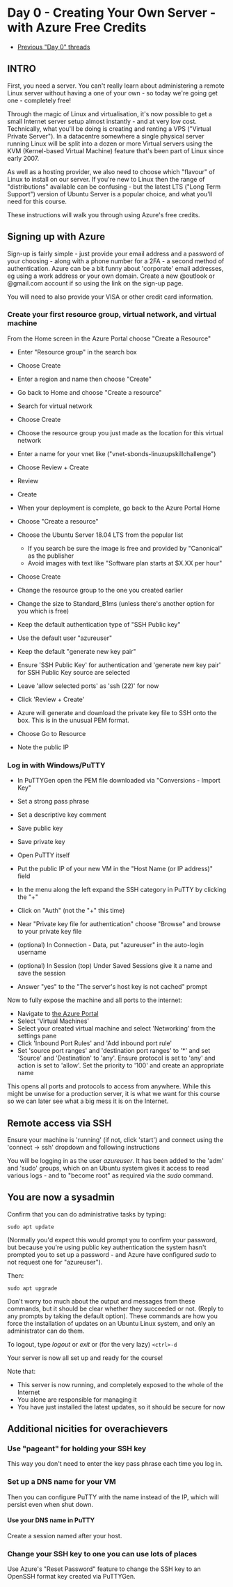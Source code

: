 # Day 0 - Creating Your Own Server - with Azure Free Credits

* [Previous "Day 0" threads](https://www.reddit.com/r/linuxupskillchallenge/search/?q=Day%200&restrict_sr=1)

## INTRO

First, you need a server. You can't really learn about administering a remote Linux server without having a one of your own - so today we're going get one - completely free!

Through the magic of Linux and virtualisation, it's now possible to get a small Internet server setup almost instantly - and at very low cost. Technically, what you'll be doing is creating and renting a VPS  ("Virtual Private Server"). In a datacentre somewhere a single physical server running Linux will be split into a dozen or more Virtual servers using the KVM (Kernel-based Virtual Machine) feature that's been part of Linux since early 2007.

As well as a hosting provider, we also need to choose which "flavour" of Linux to install on our server. If you're new to Linux then the range of "distributions" available can be confusing - but the latest LTS ("Long Term Support") version of Ubuntu Server is a popular choice, and what you'll need for this course.

These instructions will walk you through using Azure's free credits.

## Signing up with Azure

Sign-up is fairly simple - just provide your email address and a password of your choosing - along with a phone number for a 2FA - a second method of authentication. Azure can be a bit funny about 'corporate' email addresses, eg using a work address or your own domain. Create a new @outlook or @gmail.com account if so using the link on the sign-up page.

You will need to also provide your VISA or other credit card information.

### Create your first resource group, virtual network, and virtual machine

From the Home screen in the Azure Portal choose "Create a Resource"

* Enter "Resource group" in the search box
* Choose Create
* Enter a region and name then choose "Create"
* Go back to Home and choose "Create a resource"
* Search for virtual network
* Choose Create
* Choose the resource group you just made as the location for this virtual network
* Enter a name for your vnet like ("vnet-sbonds-linuxupskillchallenge")
* Choose Review + Create
* Review
* Create
* When your deployment is complete, go back to the Azure Portal Home
* Choose "Create a resource"
* Choose the Ubuntu Server 18.04 LTS from the popular list
  * If you search be sure the image is free and provided by "Canonical" as the publisher
  * Avoid images with text like "Software plan starts at $X.XX per hour"
* Choose Create
* Change the resource group to the one you created earlier
* Change the size to Standard_B1ms (unless there's another option for you which is free)
* Keep the default authentication type of "SSH Public key"
* Use the default user "azureuser"
* Keep the default "generate new key pair"

* Ensure 'SSH Public Key' for authentication and 'generate new key pair' for SSH Public Key source are selected
* Leave 'allow selected ports' as 'ssh (22)' for now
* Click 'Review + Create'
* Azure will generate and download the private key file to SSH onto the box. This is in the unusual PEM format.
* Choose Go to Resource
* Note the public IP

### Log in with Windows/PuTTY

* In PuTTYGen open the PEM file downloaded via "Conversions - Import Key"
* Set a strong pass phrase
* Set a descriptive key comment
* Save public key
* Save private key

* Open PuTTY itself
* Put the public IP of your new VM in the "Host Name (or IP address)" field
* In the menu along the left expand the SSH category in PuTTY by clicking the "+"
* Click on "Auth" (not the "+" this time)
* Near "Private key file for authentication" choose "Browse" and browse to your private key file
* (optional) In Connection - Data, put "azureuser" in the auto-login username
* (optional) In Session (top) Under Saved Sessions give it a name and save the session
* Answer "yes" to the "The server's host key is not cached" prompt

Now to fully expose the machine and all ports to the internet:

* Navigate to [the Azure Portal](https://portal.azure.com/#home)
* Select 'Virtual Machines'
* Select your created virtual machine and select 'Networking' from the settings pane
* Click 'Inbound Port Rules' and 'Add inbound port rule'
* Set 'source port ranges' and 'destination port ranges' to '*' and set 'Source' and 'Destination' to 'any'. Ensure protocol is set to 'any' and action is set to 'allow'. Set the priority to '100' and create an appropriate name

This opens all ports and protocols to access from anywhere. While this might be unwise for a production server, it is what we want for this course so we can later see what a big mess it is on the Internet.

## Remote access via SSH

Ensure your machine is 'running' (if not, click 'start') and connect using the 'connect -> ssh' dropdown and following instructions

You will be logging in as the user *azureuser*. It has been added to the 'adm' and 'sudo' groups, which on an Ubuntu system gives it access to read various logs - and to "become root" as required via the _sudo_ command.

## You are now a sysadmin

Confirm that you can do administrative tasks by typing:

`sudo apt update`

(Normally you'd expect this would prompt you to confirm your password, but because you're using public key authentication the system hasn't prompted you to set up a password - and Azure have configured *sudo* to not request one for "azureuser").

Then:

`sudo apt upgrade`

Don't worry too much about the output and messages from these commands, but it should be clear whether they succeeded or not. (Reply to any prompts by taking the default option). These commands are how you force the installation of updates on an Ubuntu Linux system, and only an administrator can do them.

To logout, type _logout_ or _exit_ or (for the very lazy) `<ctrl>-d`

Your server is now all set up and ready for the course!

Note that:

* This server is now running, and completely exposed to the whole of the Internet
* You alone are responsible for managing it
* You have just installed the latest updates, so it should be secure for now

## Additional nicities for overachievers

### Use "pageant" for holding your SSH key

This way you don't need to enter the key pass phrase each time you log in.

### Set up a DNS name for your VM

Then you can configure PuTTY with the name instead of the IP, which will persist even when shut down.

#### Use your DNS name in PuTTY

Create a session named after your host.

### Change your SSH key to one you can use lots of places

Use Azure's "Reset Password" feature to change the SSH key to an OpenSSH format key created via PuTTYGen.
